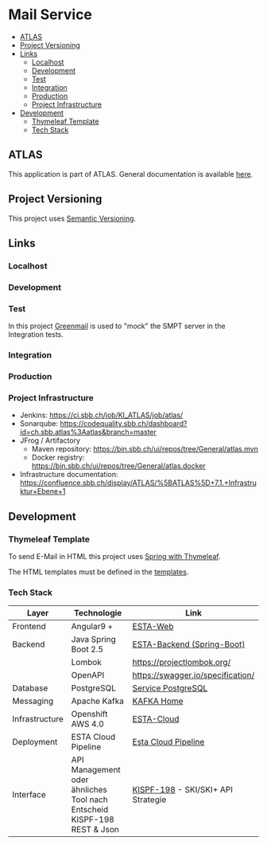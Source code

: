 # Mail Service

<!-- toc -->

- [ATLAS](#atlas)
- [Project Versioning](#project-versioning)
- [Links](#links)
  * [Localhost](#localhost)
  * [Development](#development)
  * [Test](#test)
  * [Integration](#integration)
  * [Production](#production)
  * [Project Infrastructure](#project-infrastructure)
- [Development](#development-1)
  * [Thymeleaf Template](#thymeleaf-template)
  * [Tech Stack](#tech-stack)

<!-- tocstop -->

## ATLAS
This application is part of ATLAS. General documentation is available [here](https://code.sbb.ch/projects/KI_ATLAS/repos/atlas-backend/browse/README.md#big-picture).

## Project Versioning
This project uses [Semantic Versioning](https://semver.org/).

## Links

### Localhost


### Development


### Test

In this project [Greenmail](https://greenmail-mail-test.github.io/greenmail/) is used to "mock" the SMPT server
in the Integration tests.

### Integration


### Production


### Project Infrastructure
* Jenkins: https://ci.sbb.ch/job/KI_ATLAS/job/atlas/
* Sonarqube: https://codequality.sbb.ch/dashboard?id=ch.sbb.atlas%3Aatlas&branch=master
* JFrog / Artifactory
    * Maven repository: https://bin.sbb.ch/ui/repos/tree/General/atlas.mvn
    * Docker registry: https://bin.sbb.ch/ui/repos/tree/General/atlas.docker
* Infrastructure documentation: https://confluence.sbb.ch/display/ATLAS/%5BATLAS%5D+7.1.+Infrastruktur+Ebene+1

## Development

### Thymeleaf Template

To send E-Mail in HTML this project uses [Spring with Thymeleaf](https://www.thymeleaf.org/doc/articles/springmail.html).

The HTML templates must be defined in the [templates](src/main/resources/templates). 

### Tech Stack
| Layer     |  Technologie    |  Link     |
|-----------|------------|-----------|
|Frontend   | Angular9 + | [ESTA-Web](https://confluence.sbb.ch/display/CLEW/ESTA-Web) |
|Backend    |Java Spring Boot 2.5 | [ESTA-Backend (Spring-Boot)](https://confluence.sbb.ch/pages/viewpage.action?pageId=1306395091) |
|           |Lombok | https://projectlombok.org/ |
|           |OpenAPI | https://swagger.io/specification/ |
|Database	|PostgreSQL| [Service PostgreSQL](https://confluence.sbb.ch/display/PLA/Service+PostgreSQL)|
|Messaging	|Apache Kafka| [KAFKA Home](https://confluence.sbb.ch/display/KAFKA/KAFKA+Home)|
|Infrastructure|	Openshift AWS 4.0| [ESTA-Cloud](https://confluence.sbb.ch/display/CLEW/ESTA-Cloud)|
|Deployment	|ESTA Cloud Pipeline| [Esta Cloud Pipeline](https://confluence.sbb.ch/display/CLEW/Esta+Cloud+Pipeline)|
|Interface|  API Management oder ähnliches Tool nach Entscheid KISPF-198 <br> REST & Json| [KISPF-198](https://flow.sbb.ch/browse/KISPF-198) - SKI/SKI+ API Strategie|
